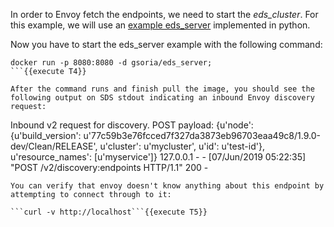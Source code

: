 In order to Envoy fetch the endpoints, we need to start the *eds_cluster*. For this example, we will use an [example eds_server](https://github.com/salrashid123/envoy_discovery) implemented in python.

Now you have to start the eds_server example with the following command:

```
docker run -p 8080:8080 -d gsoria/eds_server;
```{{execute T4}}

After the command runs and finish pull the image, you should see the following output on SDS stdout indicating an inbound Envoy discovery request:

```
Inbound v2 request for discovery.  POST payload: {u'node': {u'build_version': u'77c59b3e76fcced7f327da3873eb96703eaa49c8/1.9.0-dev/Clean/RELEASE', u'cluster': u'mycluster', u'id': u'test-id'}, u'resource_names': [u'myservice']}
127.0.0.1 - - [07/Jun/2019 05:22:35] "POST /v2/discovery:endpoints HTTP/1.1" 200 -
```
You can verify that envoy doesn't know anything about this endpoint by attempting to connect through to it:

```curl -v http://localhost```{{execute T5}}
